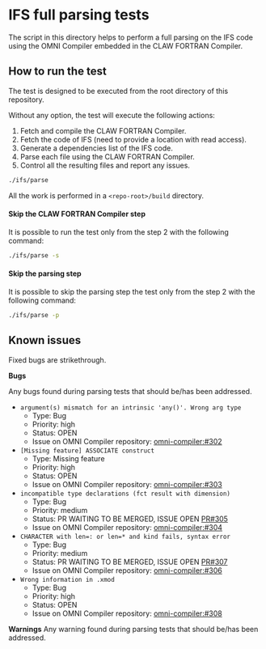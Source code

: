 # IFS full parsing tests
The script in this directory helps to perform a full parsing on the IFS
code using the OMNI Compiler embedded in the CLAW FORTRAN Compiler.

## How to run the test
The test is designed to be executed from the root directory of this repository.

Without any option, the test will execute the following actions:
1) Fetch and compile the CLAW FORTRAN Compiler.
2) Fetch the code of IFS (need to provide a location with read access).
3) Generate a dependencies list of the IFS code.
4) Parse each file using the CLAW FORTRAN Compiler.
5) Control all the resulting files and report any issues.

```bash
./ifs/parse
```

All the work is performed in a `<repo-root>/build` directory.

#### Skip the CLAW FORTRAN Compiler step
It is possible to run the test only from the step 2 with the following command:
```bash
./ifs/parse -s
```

#### Skip the parsing step
It is possible to skip the parsing step the test only from the step 2 with the following command:
```bash
./ifs/parse -p
```

## Known issues
Fixed bugs are strikethrough.

**Bugs**

Any bugs found during parsing tests that should be/has been addressed.

* `argument(s) mismatch for an intrinsic 'any()'. Wrong arg type`
  * Type: Bug
  * Priority: high
  * Status: OPEN
  * Issue on OMNI Compiler repository: [omni-compiler:#302](https://github.com/omni-compiler/omni-compiler/issues/302)
* `[Missing feature] ASSOCIATE construct`
  * Type: Missing feature
  * Priority: high
  * Status: OPEN
  * Issue on OMNI Compiler repository: [omni-compiler:#303](https://github.com/omni-compiler/omni-compiler/issues/303)
* `incompatible type declarations (fct result with dimension)`
  * Type: Bug
  * Priority: medium
  * Status: PR WAITING TO BE MERGED, ISSUE OPEN [PR#305](https://github.com/omni-compiler/omni-compiler/pull/305)
  * Issue on OMNI Compiler repository: [omni-compiler:#304](https://github.com/omni-compiler/omni-compiler/issues/304)
* `CHARACTER with len=: or len=* and kind fails, syntax error`
  * Type: Bug
  * Priority: medium
  * Status: PR WAITING TO BE MERGED, ISSUE OPEN [PR#307](https://github.com/omni-compiler/omni-compiler/pull/307)
  * Issue on OMNI Compiler repository: [omni-compiler:#306](https://github.com/omni-compiler/omni-compiler/issues/306)
* `Wrong information in .xmod`
  * Type: Bug
  * Priority: high
  * Status: OPEN
  * Issue on OMNI Compiler repository: [omni-compiler:#308](https://github.com/omni-compiler/omni-compiler/issues/308)


**Warnings**
  Any warning found during parsing tests that should be/has been addressed.
